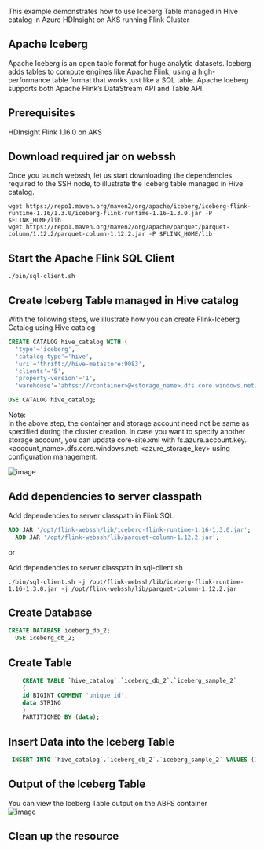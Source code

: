 This example demonstrates how to use Iceberg Table managed in Hive catalog in Azure HDInsight on AKS running Flink Cluster

## Apache Iceberg
Apache Iceberg is an open table format for huge analytic datasets. Iceberg adds tables to compute engines like Apache Flink, using a high-performance table format that works just like a SQL table. Apache Iceberg supports both Apache Flink’s DataStream API and Table API.

## Prerequisites

HDInsight Flink 1.16.0 on AKS

## Download required jar on webssh

Once you launch webssh, let us start downloading the dependencies required to the SSH node, to illustrate the Iceberg table managed in Hive catalog.

```
wget https://repo1.maven.org/maven2/org/apache/iceberg/iceberg-flink-runtime-1.16/1.3.0/iceberg-flink-runtime-1.16-1.3.0.jar -P $FLINK_HOME/lib
wget https://repo1.maven.org/maven2/org/apache/parquet/parquet-column/1.12.2/parquet-column-1.12.2.jar -P $FLINK_HOME/lib
```

## Start the Apache Flink SQL Client

```
./bin/sql-client.sh
```

## Create Iceberg Table managed in Hive catalog

With the following steps, we illustrate how you can create Flink-Iceberg Catalog using Hive catalog

``` SQL
CREATE CATALOG hive_catalog WITH (
  'type'='iceberg',
  'catalog-type'='hive',
  'uri'='thrift://hive-metastore:9083',
  'clients'='5',
  'property-version'='1',
  'warehouse'='abfss://<container>@<storage_name>.dfs.core.windows.net/ieberg-output');

USE CATALOG hive_catalog;
```

Note: <br>
In the above step, the container and storage account need not be same as specified during the cluster creation.
In case you want to specify another storage account, you can update core-site.xml with fs.azure.account.key.<account_name>.dfs.core.windows.net: <azure_storage_key> using configuration management.

![image](https://github.com/Baiys1234/hdinsight-aks/assets/35547706/ff2e6388-9b36-41de-8f94-f1ef6c9a95bb)

## Add dependencies to server classpath

Add dependencies to server classpath in Flink SQL

``` SQL
ADD JAR '/opt/flink-webssh/lib/iceberg-flink-runtime-1.16-1.3.0.jar';
  ADD JAR '/opt/flink-webssh/lib/parquet-column-1.12.2.jar';
```

or

Add dependencies to server classpath in sql-client.sh
```
./bin/sql-client.sh -j /opt/flink-webssh/lib/iceberg-flink-runtime-1.16-1.3.0.jar -j /opt/flink-webssh/lib/parquet-column-1.12.2.jar
```

## Create Database
``` SQL
CREATE DATABASE iceberg_db_2;
  USE iceberg_db_2;
```

## Create Table
``` SQL
    CREATE TABLE `hive_catalog`.`iceberg_db_2`.`iceberg_sample_2`
    (
    id BIGINT COMMENT 'unique id',
    data STRING
    )
    PARTITIONED BY (data);
```

## Insert Data into the Iceberg Table
``` SQL
 INSERT INTO `hive_catalog`.`iceberg_db_2`.`iceberg_sample_2` VALUES (1, 'a');
```

## Output of the Iceberg Table

You can view the Iceberg Table output on the ABFS container <br>
![image](https://github.com/Baiys1234/hdinsight-aks/assets/35547706/1ee6e84d-b320-4b36-9e26-cc10cc4934d2)

## Clean up the resource

